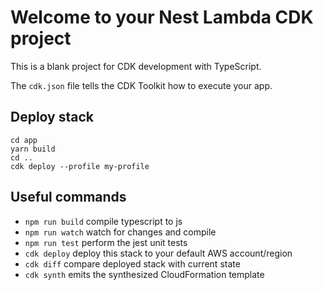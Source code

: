 # Welcome to your Nest Lambda CDK project

This is a blank project for CDK development with TypeScript.

The `cdk.json` file tells the CDK Toolkit how to execute your app.

## Deploy stack
```
cd app
yarn build
cd ..
cdk deploy --profile my-profile
```

## Useful commands

* `npm run build`   compile typescript to js
* `npm run watch`   watch for changes and compile
* `npm run test`    perform the jest unit tests
* `cdk deploy`      deploy this stack to your default AWS account/region
* `cdk diff`        compare deployed stack with current state
* `cdk synth`       emits the synthesized CloudFormation template
